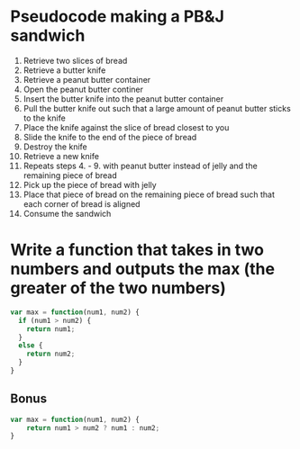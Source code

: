 # Pseudocode making a PB&J sandwich

1. Retrieve two slices of bread
1. Retrieve a butter knife
1. Retrieve a peanut butter container
1. Open the peanut butter continer
1. Insert the butter knife into the peanut butter container
1. Pull the butter knife out such that a large amount of peanut butter sticks to the knife
1. Place the knife against the slice of bread closest to you
1. Slide the knife to the end of the piece of bread
1. Destroy the knife
1. Retrieve a new knife
1. Repeats steps 4. - 9. with peanut butter instead of jelly and the remaining piece of bread
1. Pick up the piece of bread with jelly
1. Place that piece of bread on the remaining piece of bread such that each corner of bread is aligned
1. Consume the sandwich

# Write a function that takes in two numbers and outputs the max (the greater of the two numbers)

```js
var max = function(num1, num2) {
  if (num1 > num2) {
    return num1;
  }
  else {
    return num2;
  }
}
```

## Bonus

```js
var max = function(num1, num2) {
    return num1 > num2 ? num1 : num2;
}
```
